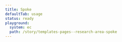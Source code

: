 ```yaml
---
title: Spoke
defaultTab: usage
status: ready
playground:
  system: ec
  path: /story/templates-pages--research-area-spoke
---
```

